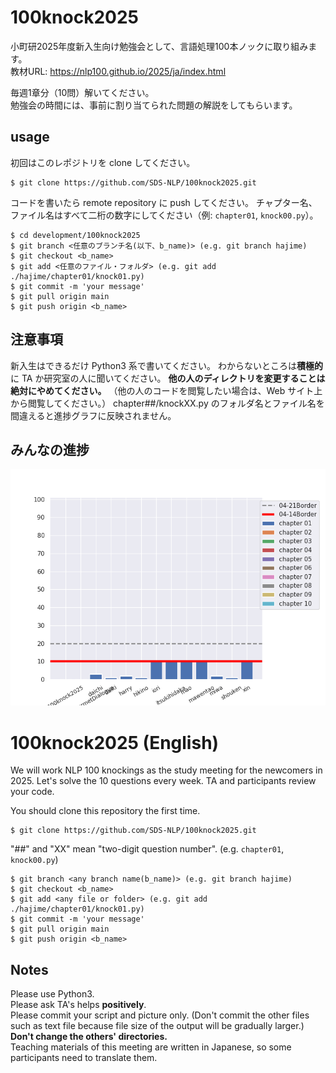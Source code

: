 # 100knock2025

小町研2025年度新入生向け勉強会として、言語処理100本ノックに取り組みます。  
教材URL: https://nlp100.github.io/2025/ja/index.html

毎週1章分（10問）解いてください。   
勉強会の時間には、事前に割り当てられた問題の解説をしてもらいます。

## usage

初回はこのレポジトリを clone してください。

```
$ git clone https://github.com/SDS-NLP/100knock2025.git
```

コードを書いたら remote repository に push してください。
チャプター名、ファイル名はすべて二桁の数字にしてください（例: `chapter01`, `knock00.py`）。
```
$ cd development/100knock2025
$ git branch <任意のブランチ名(以下、b_name)> (e.g. git branch hajime)
$ git checkout <b_name>
$ git add <任意のファイル・フォルダ> (e.g. git add ./hajime/chapter01/knock01.py)
$ git commit -m 'your message'
$ git pull origin main
$ git push origin <b_name>
```
## 注意事項
新入生はできるだけ Python3 系で書いてください。
わからないところは**積極的**に TA か研究室の人に聞いてください。
**他の人のディレクトリを変更することは絶対にやめてください。**
（他の人のコードを閲覧したい場合は、Web サイト上から閲覧してください。）
chapter##/knockXX.py のフォルダ名とファイル名を間違えると進捗グラフに反映されません。

## みんなの進捗

![progress](progress.png)


# 100knock2025 (English) 

We will work NLP 100 knockings as the study meeting for the newcomers in 2025. 
Let's solve the 10 questions every week.
TA and participants review your code.  

You should clone this repository the first time.
```
$ git clone https://github.com/SDS-NLP/100knock2025.git
```

"##" and "XX" mean "two-digit question number". (e.g. `chapter01`, `knock00.py`)
```
$ git branch <any branch name(b_name)> (e.g. git branch hajime)
$ git checkout <b_name>
$ git add <any file or folder> (e.g. git add ./hajime/chapter01/knock01.py)
$ git commit -m 'your message'
$ git pull origin main
$ git push origin <b_name>
```

## Notes

Please use Python3.  
Please ask TA's helps **positively**.  
Please commit your script and picture only. (Don't commit the other files such as text file because file size of the output will be gradually larger.)  
**Don't change the others' directories.**  
Teaching materials of this meeting are written in Japanese, so some participants need to translate them.
